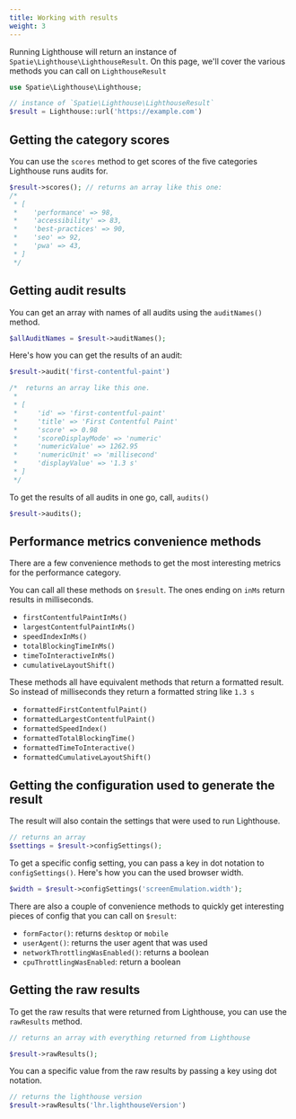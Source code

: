 ```yaml
---
title: Working with results
weight: 3
---
```


Running Lighthouse will return an instance of `Spatie\Lighthouse\LighthouseResult`. On this page, we'll cover the various methods you can call on `LighthouseResult`

```php
use Spatie\Lighthouse\Lighthouse;

// instance of `Spatie\Lighthouse\LighthouseResult`
$result = Lighthouse::url('https://example.com')
```

## Getting the category scores

You can use the `scores` method to get scores of the five categories Lighthouse runs audits for.

```php
$result->scores(); // returns an array like this one:
/*
 * [
 *    'performance' => 98,
 *    'accessibility' => 83,
 *    'best-practices' => 90,
 *    'seo' => 92,
 *    'pwa' => 43,  
 * ]
 */
```

## Getting audit results

You can get an array with names of all audits using the `auditNames()` method.

```php
$allAuditNames = $result->auditNames();
```

Here's how you can get the results of an audit:

```php
$result->audit('first-contentful-paint') 

/*  returns an array like this one.
 * 
 * [
 *     'id' => 'first-contentful-paint'
 *     'title' => 'First Contentful Paint'
 *     'score' => 0.98
 *     'scoreDisplayMode' => 'numeric'
 *     'numericValue' => 1262.95
 *     'numericUnit' => 'millisecond'
 *     'displayValue' => '1.3 s'
 * ]
 */
```

To get the results of all audits in one go, call, `audits()`

```php
$result->audits();
```

## Performance metrics convenience methods

There are a few convenience methods to get the most interesting metrics for the performance category.

You can call all these methods on `$result`. The ones ending on `inMs` return results in milliseconds.

- `firstContentfulPaintInMs()`
- `largestContentfulPaintInMs()`
- `speedIndexInMs()`
- `totalBlockingTimeInMs()`
- `timeToInteractiveInMs()`
- `cumulativeLayoutShift()`

These methods all have equivalent methods that return a formatted result. So instead of milliseconds they return a formatted string like `1.3 s`

- `formattedFirstContentfulPaint()`
- `formattedLargestContentfulPaint()`
- `formattedSpeedIndex()`
- `formattedTotalBlockingTime()`
- `formattedTimeToInteractive()`
- `formattedCumulativeLayoutShift()`

## Getting the configuration used to generate the result

The result will also contain the settings that were used to run Lighthouse.

```php
// returns an array
$settings = $result->configSettings();
```

To get a specific config setting, you can pass a key in dot notation to `configSettings()`. Here's how you can the used browser width.

```php
$width = $result->configSettings('screenEmulation.width');
```

There are also a couple of convenience methods to quickly get interesting pieces of config that you can call on `$result`:

- `formFactor()`: returns `desktop` or `mobile`
- `userAgent()`: returns the user agent that was used
- `networkThrottlingWasEnabled()`: returns a boolean
- `cpuThrottlingWasEnabled`: return a boolean

## Getting the raw results

To get the raw results that were returned from Lighthouse, you can use the `rawResults` method.

```php
// returns an array with everything returned from Lighthouse

$result->rawResults();
```

You can a specific value from the raw results by passing a key using dot notation.

```php
// returns the lighthouse version
$result->rawResults('lhr.lighthouseVersion')
```

